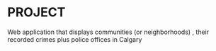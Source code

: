 # PROJECT
Web application that displays communities (or neighborhoods) , their recorded crimes plus police offices in Calgary 
